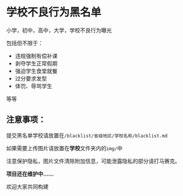 # 学校不良行为黑名单

小学，初中，高中，大学，学校不良行为曝光

包括但不限于：

- 违规强制有偿补课
- 剥夺学生正常假期
- 强迫学生食堂就餐
- 过分要求发型
- 体罚、辱骂学生

等等

## 注意事项：

提交黑名单学校请放置在`/blacklist/省级地区/学校名称/blacklist.md`

如果需要上传图片请放置在**学校**文件夹内的`img/`中

注意保护隐私，图片文件清除附加信息，可能泄露隐私的部分请打马赛克。

**项目还在维护中……**

欢迎大家共同构建